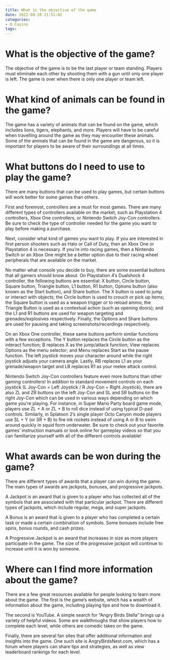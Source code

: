 ```yaml
---
title: What is the objective of the game 
date: 2022-09-28 21:51:02
categories:
- Q Casino
tags:
---
```



#  What is the objective of the game? 

The objective of the game is to be the last player or team standing. Players must eliminate each other by shooting them with a gun until only one player is left. The game is over when there is only one player or team left.


#  What kind of animals can be found in the game? 

The game has a variety of animals that can be found on the game, which includes lions, tigers, elephants, and more. Players will have to be careful when travelling around the game as they may encounter these animals. Some of the animals that can be found in the game are dangerous, so it is important for players to be aware of their surroundings at all times.

#  What buttons do I need to use to play the game? 

There are many buttons that can be used to play games, but certain buttons will work better for some games than others. 

First and foremost, controllers are a must for most games. There are many different types of controllers available on the market, such as Playstation 4 controllers, Xbox One controllers, or Nintendo Switch Joy-Con controllers. Be sure to check the type of controller needed for the game you want to play before making a purchase. 

Next, consider what kind of games you want to play. If you are interested in first person shooters such as Halo or Call of Duty, then an Xbox One or Playstation 4 is necessary. If you’re into racing games, then a Nintendo Switch or an Xbox One might be a better option due to their racing wheel peripherals that are available on the market. 

No matter what console you decide to buy, there are some essential buttons that all gamers should know about. On Playstation 4’s Dualshock 4 controller, the following buttons are essential: X button, Circle button, Square button, Triangle button, L1 button, R1 button, Options button (also known as the Start button), and Share button. The X button is used to jump or interact with objects; the Circle button is used to crouch or pick up items; the Square button is used as a weapon trigger or to reload ammo; the Triangle Button is used as a contextual action (such as opening doors); and the L1 and R1 buttons are used for weapon targeting and grenades/explosives respectively. Finally, the Options and Share buttons are used for pausing and taking screenshots/recordings respectively. 

On an Xbox One controller, these same buttons perform similar functions with a few exceptions. The Y button replaces the Circle button as the interact function; B replaces X as the jump/attack function; View replaces Options as the menu selector; and Menu replaces Start as the pause function. The left joystick moves your character around while the right joystick adjusts your camera angle. Lastly, RB replaces L1 as your grenade/weapon target and LB replaces R1 as your melee attack control. 

Nintendo Switch Joy-Con controllers feature even more buttons than other gaming controllers! In addition to standard movement controls on each joystick (L Joy-Con = Left Joystick / R Joy-Con = Right Joystick), there are also ZL and ZR buttons on the left Joy-Con and SL and SR buttons on the right Joy-Con which can be used in various ways depending on which game you’re playing. For instance, in Super Mario Party board game mode, players use ZL + A or ZL + B to roll dice instead of using typical D-pad controls. Similarly, in Splatoon 2’s single player Octo Canyon mode players use SL + Y (or SR + B) to fire ink rockets instead of using A or B to swim around quickly in squid form underwater. Be sure to check out your favorite games’ instruction manuals or look online for gameplay videos so that you can familiarize yourself with all of the different controls available!

#  What awards can be won during the game? 

There are different types of awards that a player can win during the game. The main types of awards are jackpots, bonuses, and progressive jackpots.

A Jackpot is an award that is given to a player who has collected all of the symbols that are associated with that particular jackpot. There are different types of jackpots, which include regular, mega, and super jackpots.

A Bonus is an award that is given to a player who has completed a certain task or made a certain combination of symbols. Some bonuses include free spins, bonus rounds, and cash prizes.

A Progressive Jackpot is an award that increases in size as more players participate in the game. The size of the progressive jackpot will continue to increase until it is won by someone.

#  Where can I find more information about the game?

There are a few great resources available for people looking to learn more about the game. The first is the game’s website, which has a wealth of information about the game, including playing tips and how to download it.

The second is YouTube. A simple search for “Angry Birds Stella” brings up a variety of helpful videos. Some are walkthroughs that show players how to complete each level, while others are comedic takes on the game.

Finally, there are several fan sites that offer additional information and insights into the game. One such site is AngryBirdsNest.com, which has a forum where players can share tips and strategies, as well as view leaderboard rankings for each level.